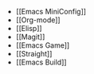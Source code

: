 - [[Emacs MiniConfig]]
- [[Org-mode]]
- [[Elisp]]
- [[Magit]]
- [[Emacs Game]]
- [[Straight]]
- [[Emacs Build]]
